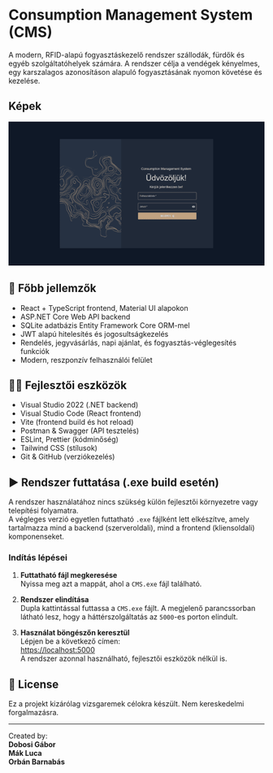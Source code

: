 # Consumption Management System (CMS)

A modern, RFID-alapú fogyasztáskezelő rendszer szállodák, fürdők és egyéb szolgáltatóhelyek számára. A rendszer célja a vendégek kényelmes, egy karszalagos azonosításon alapuló fogyasztásának nyomon követése és kezelése.

## Képek
![LoginPage](ReadmeImages/LoginPage.PNG)


## 📁 Főbb jellemzők

- React + TypeScript frontend, Material UI alapokon
- ASP.NET Core Web API backend
- SQLite adatbázis Entity Framework Core ORM-mel
- JWT alapú hitelesítés és jogosultságkezelés
- Rendelés, jegyvásárlás, napi ajánlat, és fogyasztás-véglegesítés funkciók
- Modern, reszponzív felhasználói felület

## 🧑‍💻 Fejlesztői eszközök

- Visual Studio 2022 (.NET backend)
- Visual Studio Code (React frontend)
- Vite (frontend build és hot reload)
- Postman & Swagger (API tesztelés)
- ESLint, Prettier (kódminőség)
- Tailwind CSS (stílusok)
- Git & GitHub (verziókezelés)

## ▶️ Rendszer futtatása (.exe build esetén)

A rendszer használatához nincs szükség külön fejlesztői környezetre vagy telepítési folyamatra.  
A végleges verzió egyetlen futtatható `.exe` fájlként lett elkészítve, amely tartalmazza mind a backend (szerveroldali), mind a frontend (kliensoldali) komponenseket.

### Indítás lépései

1. **Futtatható fájl megkeresése**  
   Nyissa meg azt a mappát, ahol a `CMS.exe` fájl található.

2. **Rendszer elindítása**  
   Dupla kattintással futtassa a `CMS.exe` fájlt. A megjelenő parancssorban látható lesz, hogy a háttérszolgáltatás az `5000`-es porton elindult.

3. **Használat böngészőn keresztül**  
   Lépjen be a következő címen:  
   [https://localhost:5000](https://localhost:5000)  
   A rendszer azonnal használható, fejlesztői eszközök nélkül is.

## 📄 License

Ez a projekt kizárólag vizsgaremek célokra készült. Nem kereskedelmi forgalmazásra.

---

Created by:  
**Dobosi Gábor**  
**Mák Luca**  
**Orbán Barnabás**

